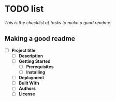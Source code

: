 # TODO list

###### This is the checklist of tasks to make a good readme:

## Making a good readme

- [ ] **Project title**
    - [ ] **Description**
    - [ ] **Getting Started**
        - [ ] **Prerequisites**
        - [ ] **Installing**
    - [ ] **Deployment**
    - [ ] **Built With**
    - [ ] **Authors**
    - [ ] **License**